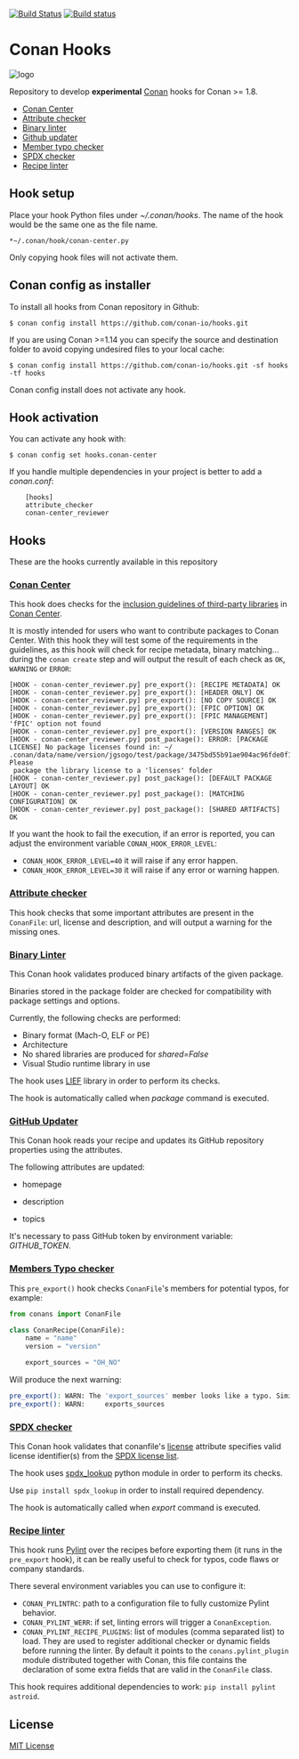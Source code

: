 [![Build Status](https://travis-ci.org/conan-io/hooks.svg?branch=master)](https://travis-ci.org/conan-io/hooks)
[![Build status](https://ci.appveyor.com/api/projects/status/54a25v53i3ldu8ro/branch/master?svg=true)](https://ci.appveyor.com/project/ConanOrgCI/hooks/branch/master)


# Conan Hooks

![logo](images/logo.png)

Repository to develop **experimental** [Conan](https://conan.io) hooks for Conan >= 1.8.

 * [Conan Center](#conan-center)
 * [Attribute checker](#attribute-checker)
 * [Binary linter](#binary-linter)
 * [Github updater](#github-updater)
 * [Member typo checker](#members-typo-checker)
 * [SPDX checker](#spdx-checker)
 * [Recipe linter](#recipe-linter)


## Hook setup

Place your hook Python files under *~/.conan/hooks*. The name of the hook would be the same one as the file name.

```
*~/.conan/hook/conan-center.py
```

Only copying hook files will not activate them.

## Conan config as installer

To install all hooks from Conan repository in Github:

``$ conan config install https://github.com/conan-io/hooks.git``

If you are using Conan >=1.14 you can specify the source and destination folder to avoid copying
undesired files to your local cache:

``$ conan config install https://github.com/conan-io/hooks.git -sf hooks -tf hooks ``

Conan config install does not activate any hook.

## Hook activation

You can activate any hook with:

``$ conan config set hooks.conan-center``

If you handle multiple dependencies in your project is better to add a *conan.conf*:

```
    [hooks]
    attribute_checker
    conan-center_reviewer
```

## Hooks

These are the hooks currently available in this repository

### [Conan Center](hooks/conan-center.py)

This hook does checks for the [inclusion guidelines of third-party libraries](https://docs.conan.io/en/latest/uploading_packages/bintray/conan_center_guide.html#inclusion-guidelines-for-third-party-libraries)
in [Conan Center](https://bintray.com/conan/conan-center).

It is mostly intended for users who want to contribute packages to Conan Center. With this hook
they will test some of the requirements in the guidelines, as this hook will check for recipe
metadata, binary matching... during the ``conan create`` step and will output the result of each
check as ``OK``, ``WARNING`` or ``ERROR``:

```
[HOOK - conan-center_reviewer.py] pre_export(): [RECIPE METADATA] OK
[HOOK - conan-center_reviewer.py] pre_export(): [HEADER ONLY] OK
[HOOK - conan-center_reviewer.py] pre_export(): [NO COPY SOURCE] OK
[HOOK - conan-center_reviewer.py] pre_export(): [FPIC OPTION] OK
[HOOK - conan-center_reviewer.py] pre_export(): [FPIC MANAGEMENT] 'fPIC' option not found
[HOOK - conan-center_reviewer.py] pre_export(): [VERSION RANGES] OK
[HOOK - conan-center_reviewer.py] post_package(): ERROR: [PACKAGE LICENSE] No package licenses found in: ~/
.conan/data/name/version/jgsogo/test/package/3475bd55b91ae904ac96fde0f106a136ab951a5e. Please
 package the library license to a 'licenses' folder
[HOOK - conan-center_reviewer.py] post_package(): [DEFAULT PACKAGE LAYOUT] OK
[HOOK - conan-center_reviewer.py] post_package(): [MATCHING CONFIGURATION] OK
[HOOK - conan-center_reviewer.py] post_package(): [SHARED ARTIFACTS] OK
```

If you want the hook to fail the execution, if an error is reported, you can adjust the environment
variable ``CONAN_HOOK_ERROR_LEVEL``:
   - ``CONAN_HOOK_ERROR_LEVEL=40`` it will raise if any error happen.
   - ``CONAN_HOOK_ERROR_LEVEL=30`` it will raise if any error or warning happen.



### [Attribute checker](hooks/attribute_checker.py)

This hook checks that some important attributes are present in the ``ConanFile``: url,
license and description, and will output a warning for the missing ones.

### [Binary Linter](hooks/binary_linter.py)

This Conan hook validates produced binary artifacts of the given package.

Binaries stored in the package folder are checked for compatibility with package settings and options.

Currently, the following checks are performed:

- Binary format (Mach-O, ELF or PE)
- Architecture
- No shared libraries are produced for *shared=False*
- Visual Studio runtime library in use

The hook uses [LIEF](https://github.com/lief-project/LIEF) library in order to perform its checks.

The hook is automatically called when *package* command is executed.

### [GitHub Updater](hooks/github_updater.py)

This Conan hook reads your recipe and updates its GitHub repository properties using the attributes.

The following attributes are updated:

- homepage

- description

- topics

It's necessary to pass GitHub token by environment variable: *GITHUB_TOKEN*.

### [Members Typo checker](hooks/members_typo_checker.py)

This `pre_export()` hook checks `ConanFile`'s members for potential typos, for example:

```py
from conans import ConanFile

class ConanRecipe(ConanFile):
    name = "name"
    version = "version"

    export_sources = "OH_NO"
```

Will produce the next warning:

```bash
pre_export(): WARN: The 'export_sources' member looks like a typo. Similar to:
pre_export(): WARN:     exports_sources
```

### [SPDX checker](hooks/spdx_checker.py)

This Conan hook validates that conanfile's [license](https://docs.conan.io/en/latest/reference/conanfile/attributes.html?highlight=license#license) attribute specifies valid license identifier(s) from the [SPDX license list](https://spdx.org/licenses/).

The hook uses [spdx_lookup](https://pypi.org/project/spdx-lookup/) python module in order to perform its checks.

Use `pip install spdx_lookup` in order to install required dependency.

The hook is automatically called when *export* command is executed.

### [Recipe linter](hooks/recipe_linter.py)

This hook runs [Pylint](https://www.pylint.org/) over the recipes before exporting
them (it runs in the `pre_export` hook), it can be really useful to check for
typos, code flaws or company standards.

There several environment variables you can use to configure it:
 * `CONAN_PYLINTRC`: path to a configuration file to fully customize Pylint behavior.
 * `CONAN_PYLINT_WERR`: if set, linting errors will trigger a `ConanException`.
 * `CONAN_PYLINT_RECIPE_PLUGINS`: list of modules (comma separated list) to load. They are used to register additional checker or dynamic fields before running
 the linter. By default it points to the `conans.pylint_plugin` module distributed
 together with Conan, this file contains the declaration of some extra fields that are valid in the `ConanFile` class.

This hook requires additional dependencies to work: `pip install pylint astroid`.

## License

[MIT License](LICENSE)
